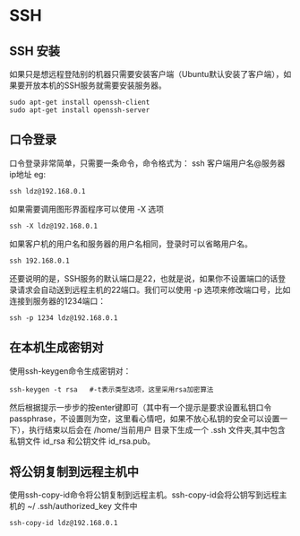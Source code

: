 # SSH

## SSH 安装

如果只是想远程登陆别的机器只需要安装客户端（Ubuntu默认安装了客户端），如果要开放本机的SSH服务就需要安装服务器。

```shell
sudo apt-get install openssh-client
sudo apt-get install openssh-server
```

## 口令登录

口令登录非常简单，只需要一条命令，命令格式为： ssh 客户端用户名@服务器ip地址  eg:

```shell
ssh ldz@192.168.0.1
```

如果需要调用图形界面程序可以使用 -X 选项

```shell
ssh -X ldz@192.168.0.1
```

如果客户机的用户名和服务器的用户名相同，登录时可以省略用户名。

```shell
ssh 192.168.0.1
```

还要说明的是，SSH服务的默认端口是22，也就是说，如果你不设置端口的话登录请求会自动送到远程主机的22端口。我们可以使用 -p 选项来修改端口号，比如连接到服务器的1234端口：

```shell
ssh -p 1234 ldz@192.168.0.1
```

## 在本机生成密钥对

使用ssh-keygen命令生成密钥对：

```shell
ssh-keygen -t rsa   #-t表示类型选项，这里采用rsa加密算法
```

然后根据提示一步步的按enter键即可（其中有一个提示是要求设置私钥口令passphrase，不设置则为空，这里看心情吧，如果不放心私钥的安全可以设置一下），执行结束以后会在 /home/当前用户 目录下生成一个 .ssh 文件夹,其中包含私钥文件 id_rsa 和公钥文件 id_rsa.pub。

## 将公钥复制到远程主机中

使用ssh-copy-id命令将公钥复制到远程主机。ssh-copy-id会将公钥写到远程主机的 ~/ .ssh/authorized_key 文件中

```shell
ssh-copy-id ldz@192.168.0.1
```
